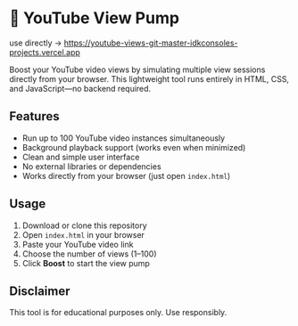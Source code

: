 # 🎥 YouTube View Pump

use directly -> https://youtube-views-git-master-idkconsoles-projects.vercel.app

Boost your YouTube video views by simulating multiple view sessions directly from your browser. This lightweight tool runs entirely in HTML, CSS, and JavaScript—no backend required.

## Features

- Run up to 100 YouTube video instances simultaneously
- Background playback support (works even when minimized)
- Clean and simple user interface
- No external libraries or dependencies
- Works directly from your browser (just open `index.html`)

## Usage

1. Download or clone this repository
2. Open `index.html` in your browser
3. Paste your YouTube video link
4. Choose the number of views (1–100)
5. Click **Boost** to start the view pump

## Disclaimer

This tool is for educational purposes only. Use responsibly.
